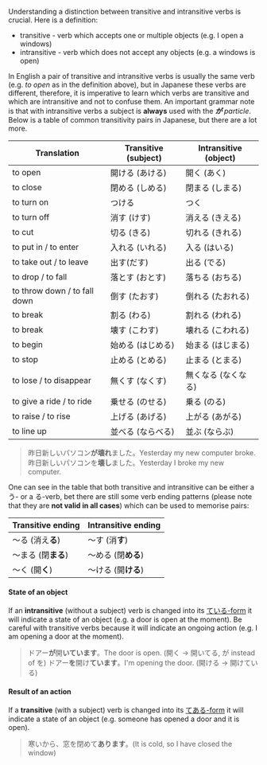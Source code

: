 Understanding a distinction between transitive and intransitive verbs is crucial. Here is a definition:
- transitive - verb which accepts one or multiple objects (e.g. I open a windows)
- intransitive - verb which does not accept any objects (e.g. a windows is open)

In English a pair of transitive and intransitive verbs is usually the same verb (e.g. *to open* as in the definition above), but in Japanese these verbs are different, therefore, it is imperative to learn which verbs are transitive and which are intransitive and not to confuse them.
An important grammar note is that with intransitive verbs a subject is **always** used with the ***が** particle*.
Below is a table of common transitivity pairs in Japanese, but there are a lot more.

|Translation|Transitive (subject)|Intransitive (object)|
|-|-|-|
|to open|開ける (あける)|開く (あく)|
|to close|閉める (しめる)|閉まる (しまる)|
|to turn on|つける|つく|
|to turn off|消す (けす)|消える (きえる)|
|to cut|切る (きる)|切れる (きれる)|
|to put in / to enter|入れる (いれる)|入る (はいる)|
|to take out / to leave|出す(だす)|出る (でる)|
|to drop / to fall|落とす (おとす)|落ちる (おちる)|
|to throw down / to fall down|倒す (たおす)|倒れる (たおれる)|
|to break|割る (わる)|割れる (われる)|
|to break|壊す (こわす)|壊れる (こわれる)|
|to begin|始める (はじめる)|始まる (はじまる)|
|to stop|止める (とめる)|止まる (とまる)|
|to lose / to disappear|無くす (なくす)|無くなる (なくなる)|
|to give a ride / to ride|乗せる (のせる)|乗る (のる)|
|to raise / to rise|上げる (あげる)|上がる (あがる)|
|to line up|並べる (ならべる)|並ぶ (ならぶ)|

>昨日新しいパソコン**が壊れ**ました。Yesterday my new computer broke.
>昨日新しいパソコンを**壊し**ました。Yesterday I broke my new computer.

One can see in the table that both transitive and intransitive can be either a う- or a る-verb, bet there are still some verb ending patterns (please note that they are **not valid in all cases**) which can be used to memorise pairs:

|Transitive ending|Intransitive ending|
|-|-|
|～る (消え**る**)|～す (消**す**)|
|～まる (閉**まる**)|～める (閉**める**)|
|～く (開**く**)|～ける (開**ける**)|

#### State of an object
If an **intransitive** (without a subject) verb is changed into its [ている-form](44) it will indicate a state of an object (e.g. a door is open at the moment). Be careful with transitive verbs because it will indicate an ongoing action (e.g. I am opening a door at the moment).
>ドアー**が**開**いています**。The door is open. (開く → 開いてる, が instead of を)
>ドアー**を**開け**ています**。I'm opening the door. (開ける → 開けている)

#### Result of an action
If a **transitive** (with a subject) verb is changed into its [てある-form](43) it will indicate a state of an object (e.g. someone has opened a door and it is open).
>寒いから、窓を閉めて**あります**。(It is cold, so I have closed the window)